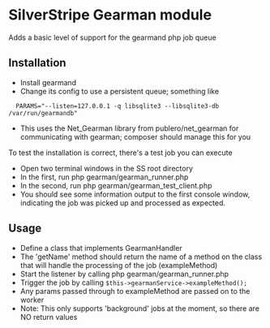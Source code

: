 # SilverStripe Gearman module

Adds a basic level of support for the gearmand php job queue

## Installation

* Install gearmand 
* Change its config to use a persistent queue; something like
```
  PARAMS="--listen=127.0.0.1 -q libsqlite3 --libsqlite3-db /var/run/gearmandb"
```
* This uses the Net\_Gearman library from publero/net\_gearman for 
  communicating with gearman; composer should manage this for you

To test the installation is correct, there's a test job you can execute

* Open two terminal windows in the SS root directory
* In the first, run php gearman/gearman\_runner.php
* In the second, run php gearman/gearman\_test\_client.php
* You should see some information output to the first console window,
  indicating the job was picked up and processed as expected. 

## Usage

* Define a class that implements GearmanHandler
* The 'getName' method should return the name of a method on the class that
  will handle the processing of the job (exampleMethod)
* Start the listener by calling php gearman/gearman\_runner.php
* Trigger the job by calling `$this->gearmanService->exampleMethod();`
* Any params passed through to exampleMethod are passed on to the worker
* Note: This only supports 'background' jobs at the moment, so there are NO
  return values
